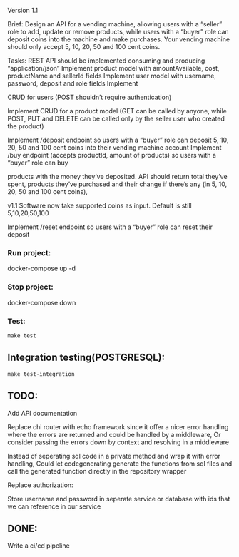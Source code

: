 Version 1.1

Brief:
Design an API for a vending machine, allowing users with a “seller” role to add, update or remove products, while users
with a “buyer” role can deposit coins into the machine and make purchases. Your vending machine should only accept 5,
10, 20, 50 and 100 cent coins.

Tasks:
REST API should be implemented consuming and producing “application/json” Implement product model with amountAvailable,
cost, productName and sellerId fields Implement user model with username, password, deposit and role fields Implement

CRUD for users (POST shouldn’t require authentication)

Implement CRUD for a product model (GET can be called by anyone, while POST, PUT and DELETE can be called only by the
seller user who created the product)

Implement /deposit endpoint so users with a “buyer” role can deposit 5, 10, 20, 50 and 100 cent coins into their vending
machine account Implement /buy endpoint (accepts productId, amount of products) so users with a “buyer” role can buy

products with the money they’ve deposited. API should return total they’ve spent, products they’ve purchased and their
change if there’s any (in 5, 10, 20, 50 and 100 cent coins),

v1.1 Software now take supported coins as input. Default is still 5,10,20,50,100

Implement /reset endpoint so users with a “buyer” role can reset their deposit

### Run project:

docker-compose up -d

### Stop project:

docker-compose down

### Test:

```make test```

## Integration testing(POSTGRESQL):

```make test-integration```

## TODO:

Add API documentation

Replace chi router with echo framework since it offer a nicer error handling where the errors are returned and could be
handled by a middleware, Or consider passing the errors down by context and resolving in a middleware


Instead of seperating sql code in a private method and wrap it with error handling, 
Could let codegenerating generate the functions from sql files and call the generated function directly in the repository wrapper 


Replace authorization:

Store username and password in seperate service or database with ids that we can reference in our service

## DONE:

Write a ci/cd pipeline   
